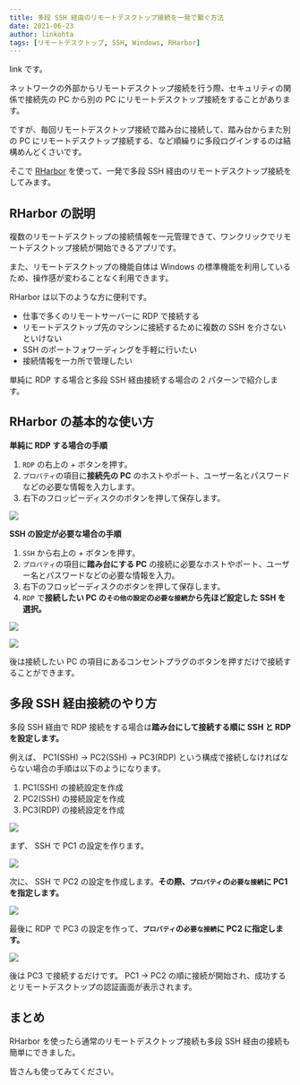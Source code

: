 ```yaml
---
title: 多段 SSH 経由のリモートデスクトップ接続を一発で繋ぐ方法
date: 2021-06-23
author: linkohta
tags: [リモートデスクトップ, SSH, Windows, RHarbor]
---
```


link です。

ネットワークの外部からリモートデスクトップ接続を行う際、セキュリティの関係で接続先の PC から別の PC にリモートデスクトップ接続をすることがあります。

ですが、毎回リモートデスクトップ接続で踏み台に接続して、踏み台からまた別の PC にリモートデスクトップ接続する、など順繰りに多段ログインするのは結構めんどくさいです。

そこで [RHarbor](https://kenzauros.github.io/rharbor/index.ja.html) を使って、一発で多段 SSH 経由のリモートデスクトップ接続をしてみます。

## RHarbor の説明

複数のリモートデスクトップの接続情報を一元管理できて、ワンクリックでリモートデスクトップ接続が開始できるアプリです。

また、リモートデスクトップの機能自体は Windows の標準機能を利用しているため、操作感が変わることなく利用できます。

RHarbor は以下のような方に便利です。

- 仕事で多くのリモートサーバーに RDP で接続する
- リモートデスクトップ先のマシンに接続するために複数の SSH を介さないといけない
- SSH のポートフォワーディングを手軽に行いたい
- 接続情報を一カ所で管理したい

単純に RDP する場合と多段 SSH 経由接続する場合の 2 パターンで紹介します。

## RHarbor の基本的な使い方

**単純に RDP する場合の手順**

1. `RDP` の右上の + ボタンを押す。
2. `プロパティ`の項目に**接続先の PC** のホストやポート、ユーザー名とパスワードなどの必要な情報を入力します。
3. 右下のフロッピーディスクのボタンを押して保存します。

![](images/rharbor-connect-rdp-through-multi-hop-ssh-1.png)

**SSH の設定が必要な場合の手順**

1. `SSH` から右上の + ボタンを押す。
2. `プロパティ`の項目に**踏み台にする PC** の接続に必要なホストやポート、ユーザー名とパスワードなどの必要な情報を入力。
3. 右下のフロッピーディスクのボタンを押して保存します。
4. `RDP` で**接続したい PC の`その他の設定`の`必要な接続`から先ほど設定した SSH を選択。**

![](images/rharbor-connect-rdp-through-multi-hop-ssh-2.png)

![](images/rharbor-connect-rdp-through-multi-hop-ssh-3.png)

後は接続したい PC の項目にあるコンセントプラグのボタンを押すだけで接続することができます。

## 多段 SSH 経由接続のやり方

多段 SSH 経由で RDP 接続をする場合は**踏み台にして接続する順に SSH と RDP を設定します。**

例えば、 PC1(SSH) → PC2(SSH) → PC3(RDP) という構成で接続しなければならない場合の手順は以下のようになります。

1. PC1(SSH) の接続設定を作成
2. PC2(SSH) の接続設定を作成
3. PC3(RDP) の接続設定を作成

![](images/rharbor-connect-rdp-through-multi-hop-ssh-4.png)

まず、 SSH で PC1 の設定を作ります。

![](images/rharbor-connect-rdp-through-multi-hop-ssh-5.png)

次に、 SSH で PC2 の設定を作成します。**その際、`プロパティ`の`必要な接続`に PC1 を指定します。**

![](images/rharbor-connect-rdp-through-multi-hop-ssh-6.png)

最後に RDP で PC3 の設定を作って、**`プロパティ`の`必要な接続`に PC2 に指定します。**

![](images/rharbor-connect-rdp-through-multi-hop-ssh-7.png)

後は PC3 で接続するだけです。 PC1 → PC2 の順に接続が開始され、成功するとリモートデスクトップの認証画面が表示されます。

## まとめ

RHarbor を使ったら通常のリモートデスクトップ接続も多段 SSH 経由の接続も簡単にできました。

皆さんも使ってみてください。